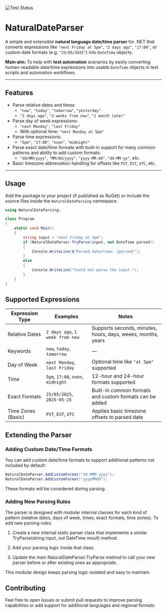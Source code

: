 ![Test Status](https://github.com/richard-haslam/NaturalDateParser/actions/workflows/test.yml/badge.svg)


# NaturalDateParser

A simple and extensible **natural language date/time parser** for .NET that converts expressions like `"next Friday at 5pm"`, `"2 days ago"`, `"17:00"`, or custom date formats (e.g. `"25/05/2025"`) into `DateTime` objects.

**Main aim:** To help with **test automation** scenarios by easily converting human-readable date/time expressions into usable `DateTime` objects in test scripts and automation workflows.

---

## Features

- Parse relative dates and times:  
  - `"now"`, `"today"`, `"tomorrow"`, `"yesterday"`  
  - `"2 days ago"`, `"3 weeks from now"`, `"1 month later"`  
- Parse day of week expressions:  
  - `"next Monday"`, `"last Friday"`  
  - With optional time: `"next Monday at 5pm"`  
- Parse time expressions:  
  - `"5pm"`, `"17:00"`, `"noon"`, `"midnight"`  
- Parse exact date/time formats with built-in support for many common patterns and ability to add custom formats:  
  - `"dd/MM/yyyy"`, `"MM/dd/yyyy"`, `"yyyy-MM-dd"`, `"dd-MM-yy"`, etc.  
- Basic timezone abbreviation handling for offsets like `PST`, `EST`, `UTC`, etc.

---

## Usage

Add the package to your project (if published as NuGet) or include the source files inside the `NaturalDateParsing` namespace.

```csharp
using NaturalDateParsing;

class Program
{
    static void Main()
    {
        string input = "next Friday at 5pm";
        if (NaturalDateParser.TryParse(input, out DateTime parsed))
        {
            Console.WriteLine($"Parsed date/time: {parsed}");
        }
        else
        {
            Console.WriteLine("Could not parse the input.");
        }
    }
}
```

## Supported Expressions
| Expression Type    | Examples                           | Notes                                                        |
| ------------------ | ---------------------------------- | ------------------------------------------------------------ |
| Relative Dates     | `2 days ago`, `1 week from now`    | Supports seconds, minutes, hours, days, weeks, months, years |
| Keywords           | `now`, `today`, `tomorrow`         | —                                                            |
| Day of Week        | `next Monday`, `last Friday`       | Optional time like `"at 5pm"` supported                      |
| Time               | `5pm`, `17:00`, `noon`, `midnight` | 12-hour and 24-hour formats supported                        |
| Exact Formats      | `25/05/2025`, `2025-05-25`         | Built-in common formats and custom formats can be added      |
| Time Zones (Basic) | `PST`, `EST`, `UTC`                | Applies basic timezone offsets to parsed date                |

## Extending the Parser
### Adding Custom Date/Time Formats

You can add custom date/time formats to support additional patterns not included by default:
```csharp
NaturalDateParser.AddCustomFormat("dd MMM yyyy");
NaturalDateParser.AddCustomFormat("yyyyMMdd");
```
These formats will be considered during parsing.

### Adding New Parsing Rules
The parser is designed with modular internal classes for each kind of pattern (relative dates, days of week, times, exact formats, time zones). To add new parsing rules:

1. Create a new internal static parser class that implements a similar TryParse(string input, out DateTime result) method.

2. Add your parsing logic inside that class.

3. Update the main NaturalDateParser.TryParse method to call your new parser before or after existing ones as appropriate.

This modular design keeps parsing logic isolated and easy to maintain.

## Contributing

Feel free to open issues or submit pull requests to improve parsing capabilities or add support for additional languages and regional formats.